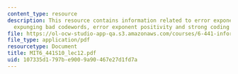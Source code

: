 ```yaml
---
content_type: resource
description: This resource contains information related to error exponent behavior,
  expunging bad codewords, error exponent positivity and strong coding theorem.
file: https://ol-ocw-studio-app-qa.s3.amazonaws.com/courses/6-441-information-theory-spring-2010/107335d1797be9009a90467e27d1fd7a_MIT6_441S10_lec12.pdf
file_type: application/pdf
resourcetype: Document
title: MIT6_441S10_lec12.pdf
uid: 107335d1-797b-e900-9a90-467e27d1fd7a
---
```

